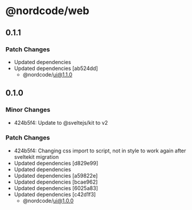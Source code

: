 # @nordcode/web

## 0.1.1

### Patch Changes

-   Updated dependencies
-   Updated dependencies [ab524dd]
    -   @nordcode/ui@1.1.0

## 0.1.0

### Minor Changes

-   424b5f4: Update to @sveltejs/kit to v2

### Patch Changes

-   424b5f4: Changing css import to script, not in style to work again after sveltekit migration
-   Updated dependencies [d829e99]
-   Updated dependencies
-   Updated dependencies [a59822e]
-   Updated dependencies [bcae962]
-   Updated dependencies [6025a83]
-   Updated dependencies [c42d1f3]
    -   @nordcode/ui@1.0.0
